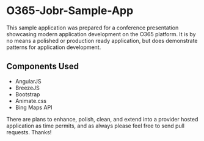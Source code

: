 O365-Jobr-Sample-App
====================

This sample application was prepared for a conference presentation showcasing modern application development on the O365 platform.  It is by no means a polished or production ready application, but does demonstrate patterns for application development.

Components Used
---------------------
* AngularJS
* BreezeJS
* Bootstrap
* Animate.css
* Bing Maps API



There are plans to enhance, polish, clean, and extend into a provider hosted application as time permits, and as always please feel free to send pull requests. Thanks!
